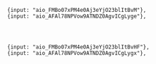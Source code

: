 
			{input: "aio_FMBo07xPM4e0Aj3eYjO23blItBvM"},
			{input: "aio_AFAl78NPVow9ATNDZ0AgvICgLyge"},


   

			{input: "aio_FMBo07xPM4e0Aj3eYjO23blItBvHF"},
			{input: "aio_AFAl78NPVow9ATNDZ0AgvICgLygx"},
